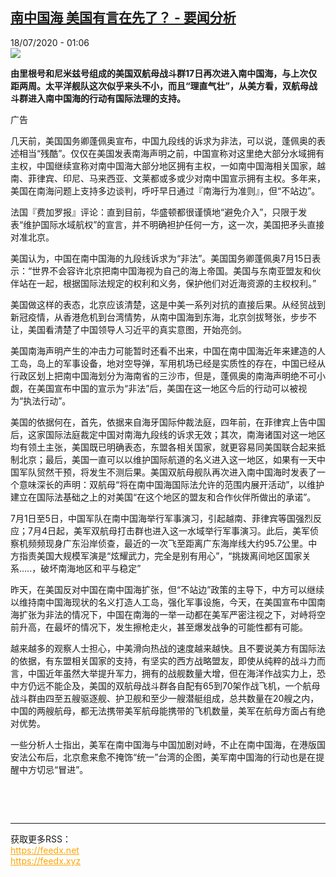 <!--1595030247000-->
[南中国海 美国有言在先了？ - 要闻分析](http://www.rfi.fr//cn/%E4%B8%AD%E5%9B%BD/20200717-%E5%8D%97%E4%B8%AD%E5%9B%BD%E6%B5%B7-%E7%BE%8E%E5%9B%BD%E6%9C%89%E8%A8%80%E5%9C%A8%E5%85%88%E4%BA%86)
------

<div>18/07/2020 - 01:06</div><img src="https://s.rfi.fr/media/display/e35d8616-c881-11ea-8d57-005056a98db9/w:310/p:16x9/2020-06-24T000000Z_1602343175_RC2TFH9ZEZNV_RTRMADP_3_USA-CHINA-AFRICA.JPG"><p><strong>由里根号和尼米兹号组成的美国双航母战斗群17日再次进入南中国海，与上次仅距两周。太平洋舰队这次似乎来头不小，而且“理直气壮”，从美方看，双航母战斗群进入南中国海的行动有国际法理的支持。</strong></p><div class="t-content__body u-clearfix"><div class="m-interstitial"><div class="m-interstitial__ad"><divclass="m-block-ad "data-tms-ad-type="box"data-tms-ad-status="idle"data-tms-ad-pos="1"><div class="m-block-ad__label">广告</div><div class="m-block-ad__content"></div></div></div></div><p>几天前，美国国务卿蓬佩奥宣布，中国九段线的诉求为非法，可以说，蓬佩奥的表述相当“残酷”。仅仅在美国发表南海声明之前，中国宣称对这里绝大部分水域拥有主权，中国继续宣称对南中国海大部分地区拥有主权，一如南中国海相关国家，越南、菲律宾、印尼、马来西亚、文莱都或多或少对南中国宣示拥有主权。多年来， 美国在南海问题上支持多边谈判，呼吁早日通过『南海行为准则』，但“不站边”。</p><p>法国『费加罗报』评论：直到目前，华盛顿都很谨慎地“避免介入”，只限于发表“维护国际水域航权”的宣言，并不明确袒护任何一方，这一次，美国把矛头直接对准北京。</p><p>美国认为，中国在南中国海的九段线诉求为“非法”。美国国务卿蓬佩奥7月15日表示：“世界不会容许北京把南中国海视为自己的海上帝国。美国与东南亚盟友和伙伴站在一起，根据国际法规定的权利和义务，保护他们对近海资源的主权权利。”</p><p>美国做这样的表态，北京应该清楚，这是中美一系列对抗的直接后果。从经贸战到新冠疫情，从香港危机到台湾情势，从南中国海到东海，北京剑拔弩张，步步不让，美国看清楚了中国领导人习近平的真实意图，开始亮剑。</p><p>美国南海声明产生的冲击力可能暂时还看不出来，中国在南中国海近年来建造的人工岛，岛上的军事设备，地对空导弹，军用机场已经是实质性的存在，中国已经从行政区划上把南中国海划分为海南省的三沙市，但是，蓬佩奥的南海声明绝不可小觑，在美国宣布中国的宣示为“非法”后，美国在这一地区今后的行动可以被视为“执法行动”。</p><p>美国的依据何在，首先，依据来自海牙国际仲裁法庭，四年前，在菲律宾上告中国后，这家国际法庭裁定中国对南海九段线的诉求无效；其次，南海诸国对这一地区均有领土主张，美国既已明确表态，东盟各相关国家，就更容易同美国联合起来抵制北京；最后，美国一直可以以维护国际航道的名义进入这一地区，如果有一天中国军队贸然干预，将发生不测后果。美国双航母舰队再次进入南中国海时发表了一个意味深长的声明：双航母“将在南中国海国际法允许的范围内展开活动”，以维护建立在国际法基础之上的对美国“在这个地区的盟友和合作伙伴所做出的承诺”。</p><p>7月1日至5日，中国军队在南中国海举行军事演习，引起越南、菲律宾等国强烈反应；7月4日起，美军双航母打击群也进入这一水域举行军事演习。此后，美军侦察机频频现身广东沿岸侦查，最近的一次飞至距离广东海岸线大约95.7公里。中方指责美国大规模军演是“炫耀武力，完全是别有用心”，“挑拨离间地区国家关系…..，破坏南海地区和平与稳定”</p><p>昨天，在美国反对中国在南中国海扩张，但“不站边”政策的主导下，中方可以继续以维持南中国海现状的名义打造人工岛，强化军事设施，今天，在美国宣布中国南海扩张为非法的情况下，中国在南海的一举一动都在美军严密注视之下，对峙将空前升高，在最坏的情况下，发生擦枪走火，甚至爆发战争的可能性都有可能。</p><p>越来越多的观察人士担心，中美滑向热战的速度越来越快。且不要说美方有国际法的依据，有东盟相关国家的支持，有坚实的西方战略盟友，即使从纯粹的战斗力而言，中国近年虽然大举提升军力，拥有的战舰数量大增，但在海洋作战实力上，恐中方仍远不能企及，美国的双航母战斗群各自配有65到70架作战飞机，一个航母战斗群由四至五艘驱逐舰、护卫舰和至少一艘潜艇组成，总共数量在20艘之内，中国的两艘航母，都无法携带美军航母能携带的飞机数量，美军在航母方面占有绝对优势。</p><p>一些分析人士指出，美军在南中国海与中国加剧对峙，不止在南中国海，在港版国安法公布后，北京愈来愈不掩饰“统一”台湾的企图，美军南中国海的行动也是在提醒中方切忌“冒进”。</p><p> </p><div class="o-self-promo o-self-promo--nl o-self-promo--hidden" data-selfpromo-newsletter></div><div class="o-self-promo o-self-promo--app o-self-promo--hidden" data-selfpromo-app></div></div><br><hr><div>获取更多RSS：<br><a href="https://feedx.net" style="color:orange" target="_blank">https://feedx.net</a> <br><a href="https://feedx.xyz" style="color:orange" target="_blank">https://feedx.xyz</a><br></div>
